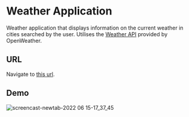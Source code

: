 # Weather Application

Weather application that displays information on the current weather in cities searched by the user. Utilises the [Weather API](https://openweathermap.org/api) provided by OpenWeather.

## URL

Navigate to [this url](https://fob-weather-app.herokuapp.com/).

## Demo

![screencast-newtab-2022 06 15-17_37_45](https://user-images.githubusercontent.com/97608368/174071414-1631ec7a-a59d-4de5-8985-2d642d4aa471.gif)
